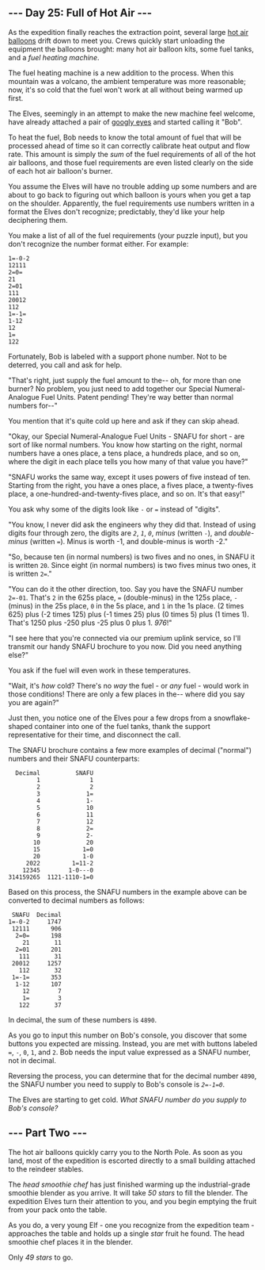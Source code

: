 <h2>--- Day 25: Full of Hot Air ---</h2><p>As the expedition finally reaches the extraction point, several large <a href="https://en.wikipedia.org/wiki/Hot_air_balloon" target="_blank">hot air balloons</a> drift down to meet you. Crews quickly start unloading the equipment the balloons brought: many hot air balloon kits, some fuel tanks, and a <em>fuel heating machine</em>.</p>
<p>The fuel heating machine is a new addition to the process. When this mountain was a volcano, the ambient temperature was more reasonable; now, it's so cold that the fuel won't work at all without being warmed up first.</p>
<p>The Elves, seemingly in an attempt to make the new machine feel welcome, have already attached a pair of <a href="https://en.wikipedia.org/wiki/Googly_eyes" target="_blank">googly eyes</a> and started calling it "Bob".</p>
<p>To heat the fuel, Bob needs to know the total amount of fuel that will be processed ahead of time so it can correctly calibrate heat output and flow rate. This amount is simply the <em>sum</em> of the fuel requirements of all of the hot air balloons, and those fuel requirements are even listed clearly on the side of each hot air balloon's burner.</p>
<p>You assume the Elves will have no trouble adding up some numbers and are about to go back to figuring out which balloon is yours when you get a tap on the shoulder. Apparently, the fuel requirements use numbers written in a format the Elves don't recognize; predictably, they'd like your help deciphering them.</p>
<p>You make a list of all of the fuel requirements (your puzzle input), but you don't recognize the number format either. For example:</p>
<pre><code>1=-0-2
12111
2=0=
21
2=01
111
20012
112
1=-1=
1-12
12
1=
122
</code></pre>
<p>Fortunately, Bob is labeled with a support phone number. Not to be deterred, you call and ask for help.</p>
<p>"That's right, just supply the fuel amount to the-- oh, for more than one burner? No problem, you just need to add together our Special Numeral-Analogue Fuel Units. Patent pending! They're way better than normal numbers for--"</p>
<p>You mention that it's quite cold up here and ask if they can skip ahead.</p>
<p>"Okay, our Special Numeral-Analogue Fuel Units - SNAFU for short - are sort of like normal numbers. You know how starting on the right, normal numbers have a ones place, a tens place, a hundreds place, and so on, where the digit in each place tells you how many of that value you have?"</p>
<p>"SNAFU works the same way, except it uses powers of five instead of ten. Starting from the right, you have a ones place, a fives place, a twenty-fives place, a one-hundred-and-twenty-fives place, and so on. It's that easy!"</p>
<p>You ask why some of the digits look like <code>-</code> or <code>=</code> instead of "digits".</p>
<p>"You know, I never did ask the engineers why they did that. Instead of using digits four through zero, the digits are <code><em>2</em></code>, <code><em>1</em></code>, <code><em>0</em></code>, <em>minus</em> (written <code>-</code>), and <em>double-minus</em> (written <code>=</code>). Minus is worth -1, and double-minus is worth -2."</p>
<p>"So, because ten (in normal numbers) is two fives and no ones, in SNAFU it is written <code>20</code>. Since eight (in normal numbers) is two fives minus two ones, it is written <code>2=</code>."</p>
<p>"You can do it the other direction, too. Say you have the SNAFU number <code>2=-01</code>. That's <code>2</code> in the 625s place, <code>=</code> (double-minus) in the 125s place, <code>-</code> (minus) in the 25s place, <code>0</code> in the 5s place, and <code>1</code> in the 1s place. (2 times 625) plus (-2 times 125) plus (-1 times 25) plus (0 times 5) plus (1 times 1). That's 1250 plus -250 plus -25 plus 0 plus 1. <em>976</em>!"</p>
<p>"I see here that you're connected via our premium uplink service, so I'll transmit our handy SNAFU brochure to you now. Did you need anything else?"</p>
<p>You ask if the fuel will even work in these temperatures.</p>
<p>"Wait, it's <em>how</em> cold? There's no <em>way</em> the fuel - or <em>any</em> fuel - would work in those conditions! There are only a few places in the-- where did you say you are again?"</p>
<p>Just then, you notice one of the Elves pour a few drops from a snowflake-shaped container into one of the fuel tanks, thank the support representative for their time, and disconnect the call.</p>
<p>The SNAFU brochure contains a few more examples of decimal ("normal") numbers and their SNAFU counterparts:</p>
<pre><code>  Decimal          SNAFU
        1              1
        2              2
        3             1=
        4             1-
        5             10
        6             11
        7             12
        8             2=
        9             2-
       10             20
       15            1=0
       20            1-0
     2022         1=11-2
    12345        1-0---0
314159265  1121-1110-1=0
</code></pre>
<p>Based on this process, the SNAFU numbers in the example above can be converted to decimal numbers as follows:</p>
<pre><code> SNAFU  Decimal
1=-0-2     1747
 12111      906
  2=0=      198
    21       11
  2=01      201
   111       31
 20012     1257
   112       32
 1=-1=      353
  1-12      107
    12        7
    1=        3
   122       37
</code></pre>
<p>In decimal, the sum of these numbers is <code>4890</code>.</p>
<p>As you go to input this number on Bob's console, you discover that some buttons you expected are missing. Instead, you are met with buttons labeled <code>=</code>, <code>-</code>, <code>0</code>, <code>1</code>, and <code>2</code>. Bob needs the input value expressed as a SNAFU number, not in decimal.</p>
<p>Reversing the process, you can determine that for the decimal number <code>4890</code>, the SNAFU number you need to supply to Bob's console is <code><em>2=-1=0</em></code>.</p>
<p>The Elves are starting to get cold. <em>What SNAFU number do you supply to Bob's console?</em></p>

<h2 id="part2">--- Part Two ---</h2><p>The <span title="You notice an engraving on the equipment: Balanced Quinary Industries.">hot air balloons</span> quickly carry you to the North Pole. As soon as you land, most of the expedition is escorted directly to a small building attached to the reindeer stables.</p>
<p>The <em>head smoothie chef</em> has just finished warming up the industrial-grade smoothie blender as you arrive. It will take <em class="star">50 stars</em> to fill the blender. The expedition Elves turn their attention to you, and you begin emptying the fruit from your pack onto the table.</p>
<p>As you do, a very young Elf - one you recognize from the expedition team - approaches the table and holds up a single <em class="star">star</em> fruit he found. The head smoothie chef places it in the blender.</p>
<p>Only <em class="star">49 stars</em> to go.</p>
